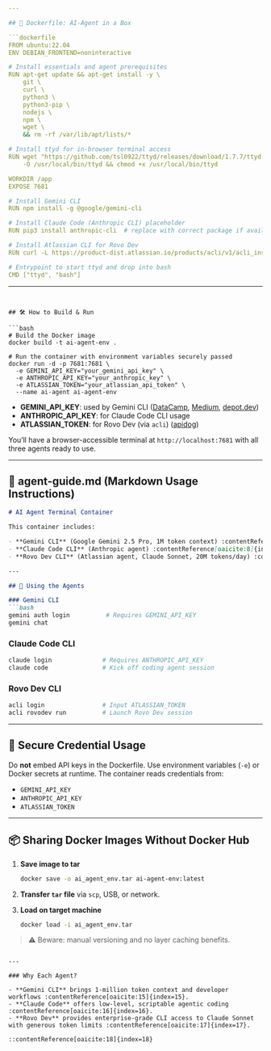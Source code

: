 ```yaml
---

## 🐳 Dockerfile: AI-Agent in a Box

```dockerfile
FROM ubuntu:22.04
ENV DEBIAN_FRONTEND=noninteractive

# Install essentials and agent prerequisites
RUN apt-get update && apt-get install -y \
    git \
    curl \
    python3 \
    python3-pip \
    nodejs \
    npm \
    wget \
    && rm -rf /var/lib/apt/lists/*

# Install ttyd for in-browser terminal access
RUN wget "https://github.com/tsl0922/ttyd/releases/download/1.7.7/ttyd.x86_64" \
    -O /usr/local/bin/ttyd && chmod +x /usr/local/bin/ttyd

WORKDIR /app
EXPOSE 7681

# Install Gemini CLI
RUN npm install -g @google/gemini-cli

# Install Claude Code (Anthropic CLI) placeholder
RUN pip3 install anthropic-cli  # replace with correct package if available

# Install Atlassian CLI for Rovo Dev
RUN curl -L https://product-dist.atlassian.io/products/acli/v1/acli_installer.sh | bash

# Entrypoint to start ttyd and drop into bash
CMD ["ttyd", "bash"]
```

---
```


## 🛠️ How to Build & Run

```bash
# Build the Docker image
docker build -t ai-agent-env .

# Run the container with environment variables securely passed
docker run -d -p 7681:7681 \
  -e GEMINI_API_KEY="your_gemini_api_key" \
  -e ANTHROPIC_API_KEY="your_anthropic_key" \
  -e ATLASSIAN_TOKEN="your_atlassian_api_token" \
  --name ai-agent ai-agent-env
```

* **GEMINI\_API\_KEY**: used by Gemini CLI ([DataCamp][1], [Medium][2], [depot.dev][3])
* **ANTHROPIC\_API\_KEY**: for Claude Code CLI usage&#x20;
* **ATLASSIAN\_TOKEN**: for Rovo Dev (via `acli`) ([apidog][4])

You’ll have a browser-accessible terminal at `http://localhost:7681` with all three agents ready to use.

---

## 📘 agent-guide.md (Markdown Usage Instructions)

````markdown
# AI Agent Terminal Container

This container includes:

- **Gemini CLI** (Google Gemini 2.5 Pro, 1M token context) :contentReference[oaicite:7]{index=7}  
- **Claude Code CLI** (Anthropic agent) :contentReference[oaicite:8]{index=8}  
- **Rovo Dev CLI** (Atlassian agent, Claude Sonnet, 20M tokens/day) :contentReference[oaicite:9]{index=9}  

---

## 🔧 Using the Agents

### Gemini CLI
```bash
gemini auth login          # Requires GEMINI_API_KEY
gemini chat
````

### Claude Code CLI

```bash
claude login              # Requires ANTHROPIC_API_KEY
claude code               # Kick off coding agent session
```

### Rovo Dev CLI

```bash
acli login                # Input ATLASSIAN_TOKEN
acli rovodev run          # Launch Rovo Dev session
```

---

## 🔐 Secure Credential Usage

Do **not** embed API keys in the Dockerfile. Use environment variables (`-e`) or Docker secrets at runtime. The container reads credentials from:

* `GEMINI_API_KEY`
* `ANTHROPIC_API_KEY`
* `ATLASSIAN_TOKEN`

---

## 📦 Sharing Docker Images Without Docker Hub

1. **Save image to tar**

   ```bash
   docker save -o ai_agent_env.tar ai-agent-env:latest
   ```

2. **Transfer `tar` file** via `scp`, USB, or network.

3. **Load on target machine**

   ```bash
   docker load -i ai_agent_env.tar
   ```

> ⚠️ Beware: manual versioning and no layer caching benefits.

```

---

### Why Each Agent?

- **Gemini CLI** brings 1‑million token context and developer workflows :contentReference[oaicite:15]{index=15}.
- **Claude Code** offers low‑level, scriptable agentic coding :contentReference[oaicite:16]{index=16}.
- **Rovo Dev** provides enterprise‑grade CLI access to Claude Sonnet with generous token limits :contentReference[oaicite:17]{index=17}.

::contentReference[oaicite:18]{index=18}
```

[1]: https://www.datacamp.com/tutorial/gemini-cli?utm_source=chatgpt.com "Gemini CLI: A Guide With Practical Examples - DataCamp"
[2]: https://garysvenson09.medium.com/claude-code-for-free-20m-daily-tokens-the-rovo-dev-gold-rush-and-how-to-max-it-out-d36725b5ff09?utm_source=chatgpt.com "Claude Code for Free? 20M Daily Tokens? The Rovo Dev Gold ..."
[3]: https://depot.dev/blog/claude-code-in-github-actions?utm_source=chatgpt.com "Faster Claude Code agents in GitHub Actions - Depot"
[4]: https://apidog.com/blog/claude-code-free/?utm_source=chatgpt.com "Claude Code for Free? 20M Free Daily Tokens? Atlassian's Rovo ..."

